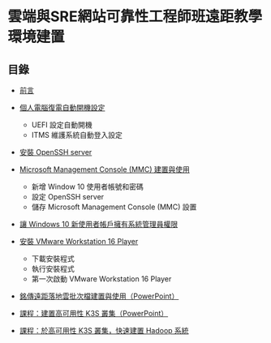 # 雲端與SRE網站可靠性工程師班遠距教學環境建置
## 目錄

* [前言](https://github.com/Roderick-github/cloud-classroom/blob/main/Documents/prologue.md)

* [個人電腦復電自動開機設定](https://github.com/Roderick-github/cloud-classroom/blob/main/Documents/AfterPowerLoss.md)
  * UEFI 設定自動開機
  * ITMS 維護系統自動登入設定

* [安裝 OpenSSH server](https://github.com/Roderick-github/cloud-classroom/blob/main/Documents/InstallOpenSSHserver.md)

* [Microsoft Management Console (MMC) 建置與使用](https://github.com/Roderick-github/cloud-classroom/blob/main/Documents/MicrosoftManagementConsole.md)
  * 新增 Window 10 使用者帳號和密碼
  * 設定 OpenSSH server
  * 儲存 Microsoft Management Console (MMC) 設置

* [讓 Windows 10 新使用者帳戶擁有系統管理員權限](https://github.com/Roderick-github/cloud-classroom/blob/main/Documents/Windows10SystemAdministrator.md)

* [安裝 VMware Workstation 16 Player](https://github.com/Roderick-github/cloud-classroom/blob/main/Documents/InstallVMwareWorkstation16Player.md)
  * 下載安裝程式
  * 執行安裝程式
  * 第一次啟動 VMware Workstation 16 Player

* [銘傳遠距落地雲批次檔建置與使用（PowerPoint）](https://docs.google.com/presentation/d/1WmPUxOPl-C0ZOeh2N3kB2uRav0qJDKcZ/)

* [課程：建置高可用性 K3S 叢集（PowerPoint）](https://docs.google.com/presentation/d/1vHOxfBvN0rzKAO3zwfmcsDCQfnqyvsss/)

* [課程：於高可用性 K3S 叢集，快速建置 Hadoop 系統](https://github.com/Roderick-github/cloud-classroom/blob/main/Documents/K3SHadoop.md)
